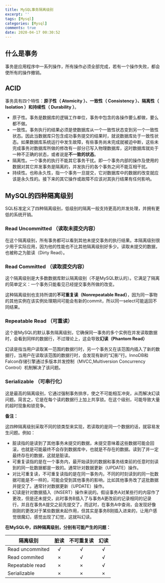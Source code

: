 ```yaml
---
title: MySQL事务隔离级别
excerpt: ''
tags: [Mysql]
categories: [Mysql]
comments: true
date: 2020-04-17 00:30:52
---
```



## 什么是事务

事务是应用程序中一系列操作，所有操作必须全部完成，若有一个操作失败，都会使所有的操作撤销。

## ACID

事务具有四个特性：**原子性（ Atomicity ）、一致性（ Consistency ）、隔离性（ Isolation ）和持续性（ Durability ）**。

- 原子性。事务是数据库的逻辑工作单位，事务中包含的各操作要么都做，要么都不做。
- 一致性。事务执行的结果必须是使数据库从一个一致性状态变到另一个一致性状态。因此当数据库只包含成功事务提交的结果时，就说数据库处于一致性状态。如果数据库系统运行中发生故障，有些事务尚未完成就被迫中断，这些未完成事务对数据库所做的修改有一部分已写入物理数据库，这时数据库就处于一种不正确的状态，或者说是**不一致的状态**。
- 隔离性。一个事务的执行不能其它事务干扰。即一个事务内部的操作及使用的数据对其它并发事务是隔离的，并发执行的各个事务之间不能互相干扰。
- 持续性。也称永久性，指一个事务一旦提交，它对数据库中的数据的改变就应该是永久性的。接下来的其它操作或故障不应该对其执行结果有任何影响。

## MySQL的四种隔离级别

SQL标准定义了四种隔离级别，低级别的隔离一般支持更高的并发处理，并拥有更低的系统开销。

### Read Uncommitted （读取未提交内容）

在这个隔离级别，所有事务都可以看到其他未提交事务的执行结果。本隔离级别很少用于实际应用，因为他的性能也不比其他隔离级别好多少。读取未提交的数据，也被称之为脏读（Dirty Read）。

### Read Committed （读取提交内容）

这个隔离级别是大多数数据库默认隔离级别（不是MySQL默认的）。它满足了隔离的简单定义：一个事务只能看见已经提交事务所做的改变。

这种隔离级别也支持所谓的**不可重复读（Nonrepeatable Read）**，因为同一事物的其他实例在该实例处理期间可能会有新的commit，所以同一select可能返回不同结果。

### Repeatable Read （可重读）

这个是MySQL的默认事务隔离级别，它确保同一事务的多个实例在并发读取数据时，会看到同样的数据行，不过理论上，这会导致**幻读（Phantom Read）**

幻读是指当用户读取某一范围的数据行时，另一个事务又在该范围内插入了新的数据行，当用户在读取该范围的数据行时，会发现有新的“幻影”行。InnoDB和Falcon存储引擎通过多版本并发控制（MVCC,Multiversion Concurrency Control）机制解决了该问题。

### Serializable （可串行化）

这是最高的隔离级别，它通过强制事务排序，使之不可能相互冲突，从而解决幻读问题。简言之，它是在每个读的数据行上加上共享锁。在这个级别，可能导致大量的超时现象和锁竞争。

**备注：**

这四种隔离级别采取不同的锁类型来实现，若读取的是同一个数据的话，就容易发生问题。例如：

- 脏读指的是读到了其他事务未提交的数据，未提交意味着这些数据可能会回滚，也就是可能最终不会存到数据库中，也就是不存在的数据。读到了并一定最终存在的数据，这就是脏读。
- 可重复读指的是在一个事务内，最开始读到的数据和事务结束前的任意时刻读到的同一批数据都是一致的。通常针对数据更新（UPDATE）操作。
- 对比可重复读，不可重复读指的是在同一事务内，不同的时刻读到的同一批数据可能是不一样的，可能会受到其他事务的影响，比如其他事务改了这批数据并提交了。通常针对数据更新（UPDATE）操作。
- 幻读是针对数据插入（INSERT）操作来说的。假设事务A对某些行的内容作了更改，但是还未提交，此时事务B插入了与事务A更改前的记录相同的记录行，并且在事务A提交之前先提交了，而这时，在事务A中查询，会发现好像刚刚的更改对于某些数据未起作用，但其实是事务B刚插入进来的，让用户感觉很魔幻，感觉出现了幻觉，这就叫幻读。

**在MySQL中，四种隔离级别，分别有可能产生的问题：**

隔离级别|脏读|不可重复读|幻读
-|:-:|:-:|:-:
Read uncommited|√|√|√
Read commited|×|√|√
Repeatable read|×|×|√
Serializable|×|×|×
